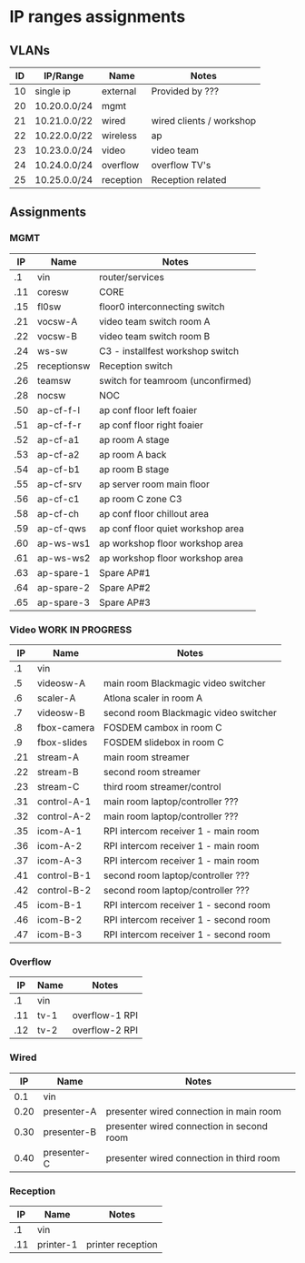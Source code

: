 # IP ranges assignments

## VLANs
ID | IP/Range | Name | Notes
---|----------|------|---------
10 | single ip | external | Provided by ???
20 | 10.20.0.0/24 | mgmt |
21 | 10.21.0.0/22 | wired | wired clients / workshop
22 | 10.22.0.0/22 | wireless | ap
23 | 10.23.0.0/24 | video | video team
24 | 10.24.0.0/24 | overflow | overflow TV's
25 | 10.25.0.0/24 | reception | Reception related

## Assignments

### MGMT
IP | Name | Notes
---|------|------
.1 | vin | router/services
.11 | coresw | CORE
.15 | fl0sw | floor0 interconnecting switch
.21 | vocsw-A | video team switch room A
.22 | vocsw-B | video team switch room B
.24 | ws-sw   | C3 - installfest workshop switch 
.25 | receptionsw | Reception switch
.26 | teamsw | switch for teamroom (unconfirmed)
.28 | nocsw | NOC
.50 | ap-cf-f-l | ap conf floor left foaier
.51 | ap-cf-f-r | ap conf floor right foaier
.52 | ap-cf-a1  | ap room A stage
.53 | ap-cf-a2  | ap room A back
.54 | ap-cf-b1  | ap room B stage
.55 | ap-cf-srv  | ap server room main floor
.56 | ap-cf-c1  | ap room C zone C3
.58 | ap-cf-ch   | ap conf floor chillout area
.59 | ap-cf-qws  | ap conf floor quiet workshop area
.60 | ap-ws-ws1  | ap workshop floor workshop area
.61 | ap-ws-ws2  | ap workshop floor workshop area
.63 | ap-spare-1 | Spare AP#1
.64 | ap-spare-2 | Spare AP#2
.65 | ap-spare-3 | Spare AP#3

### Video WORK IN PROGRESS
IP | Name | Notes
---|------|------
.1 | vin |
.5 | videosw-A | main room Blackmagic video switcher
.6 | scaler-A | Atlona scaler in room A
.7 | videosw-B | second room Blackmagic video switcher
.8 | fbox-camera | FOSDEM cambox in room C
.9 | fbox-slides | FOSDEM slidebox in room C
.21 | stream-A | main room streamer
.22 | stream-B | second room streamer
.23 | stream-C | third room streamer/control
.31 | control-A-1 | main room laptop/controller ???
.32 | control-A-2 | main room laptop/controller ???
.35 | icom-A-1 | RPI intercom receiver 1 - main room
.36 | icom-A-2 | RPI intercom receiver 1 - main room
.37 | icom-A-3 | RPI intercom receiver 1 - main room
.41 | control-B-1 | second room laptop/controller ???
.42 | control-B-2 | second room laptop/controller ???
.45 | icom-B-1 | RPI intercom receiver 1 - second room
.46 | icom-B-2 | RPI intercom receiver 1 - second room
.47 | icom-B-3 | RPI intercom receiver 1 - second room

### Overflow
IP | Name | Notes
---|------|------
.1 | vin |
.11 | tv-1 | overflow-1 RPI
.12 | tv-2 | overflow-2 RPI

### Wired
IP | Name | Notes
---|------|------
0.1 | vin |
0.20 | presenter-A | presenter wired connection in main room
0.30 | presenter-B | presenter wired connection in second room
0.40 | presenter-C | presenter wired connection in third room

### Reception
IP | Name | Notes
---|------|------
.1 | vin |
.11 | printer-1 | printer reception
